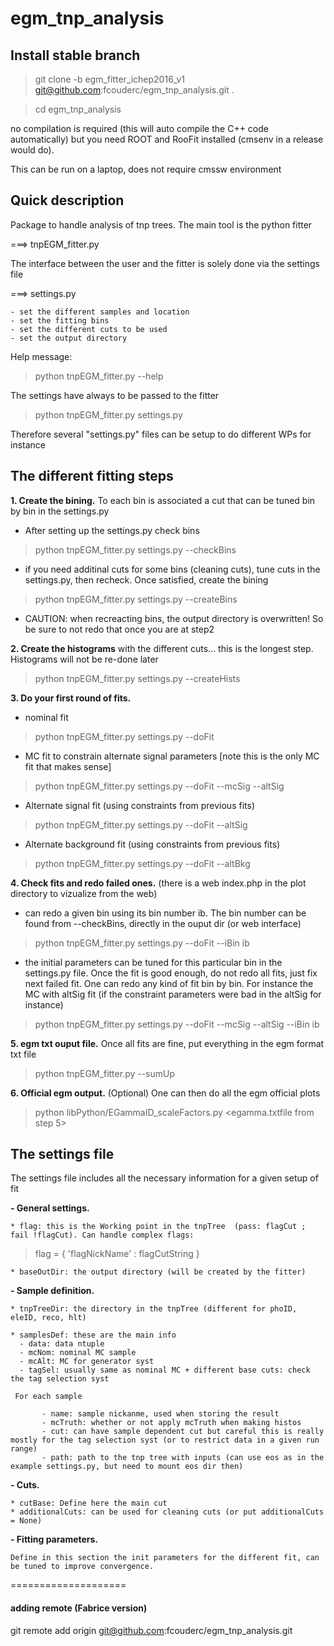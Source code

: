 # egm_tnp_analysis


## Install stable branch

> git clone -b egm_fitter_ichep2016_v1 git@github.com:fcouderc/egm_tnp_analysis.git .

> cd egm_tnp_analysis

no compilation is required (this will auto compile the C++ code automatically) but you need ROOT and RooFit installed (cmsenv in a release would do).

This can be run on a laptop, does not require cmssw environment

## Quick description

Package to handle analysis of tnp trees. The main tool is the python fitter

   ===> tnpEGM_fitter.py

The interface between the user and the fitter is solely done via the settings file

   ===> settings.py

   	- set the different samples and location
	- set the fitting bins
	- set the different cuts to be used
	- set the output directory

Help message:
>    python tnpEGM_fitter.py --help 

The settings have always to be passed to the fitter
>    python tnpEGM_fitter.py settings.py

Therefore several "settings.py" files  can be setup to do different WPs for instance


## The different fitting steps

**1. Create the bining.** To each bin is associated a cut that can be tuned bin by bin in the settings.py
   * After setting up the settings.py check bins 

>   python tnpEGM_fitter.py settings.py  --checkBins
   
   * if  you need additinal cuts for some bins (cleaning cuts), tune cuts in the settings.py, then recheck. 
     Once satisfied, create the bining

>   python tnpEGM_fitter.py settings.py  --createBins

   * CAUTION: when recreacting bins, the output directory is overwritten! So be sure to not redo that once you are at step2

**2. Create the histograms** with the different cuts... this is the longest step. Histograms will not be re-done later
   
>   python tnpEGM_fitter.py settings.py --createHists

**3. Do your first round of fits.**
   * nominal fit
   
>   python tnpEGM_fitter.py settings.py --doFit
   
   * MC fit to constrain alternate signal parameters [note this is the only MC fit that makes sense]
   
>   python tnpEGM_fitter.py settings.py --doFit --mcSig --altSig

   * Alternate signal fit (using constraints from previous fits)
   
>   python tnpEGM_fitter.py settings.py --doFit  --altSig

   * Alternate background fit (using constraints from previous fits)
   
>   python tnpEGM_fitter.py settings.py --doFit  --altBkg

**4. Check fits and redo failed ones.** (there is a web index.php in the plot directory to vizualize from the web)
   * can redo a given bin using its bin number ib. 
     The bin number can be found from --checkBins, directly in the ouput dir (or web interface)

>   python tnpEGM_fitter.py settings.py --doFit --iBin ib
   
   * the initial parameters can be tuned for this particular bin in the settings.py file. 
      Once the fit is good enough, do not redo all fits, just fix next failed fit.
      One can redo any kind of fit bin by bin. For instance the MC with altSig fit (if the constraint parameters were bad in the altSig for instance)

>   python tnpEGM_fitter.py settings.py --doFit --mcSig --altSig --iBin ib

**5. egm txt ouput file.** Once all fits are fine, put everything in the egm format txt file

>   python tnpEGM_fitter.py --sumUp
   
**6. Official egm output.** (Optional) One can then do all the egm official plots

>  python libPython/EGammaID_scaleFactors.py  <egamma.txtfile from step 5>


## The settings file

The settings file includes all the necessary information for a given setup of fit

**- General settings.**

    * flag: this is the Working point in the tnpTree  (pass: flagCut ; fail !flagCut). Can handle complex flags:
> flag = { 'flagNickName' : flagCutString } 

    * baseOutDir: the output directory (will be created by the fitter)

**- Sample definition.**

    * tnpTreeDir: the directory in the tnpTree (different for phoID, eleID, reco, hlt)

    * samplesDef: these are the main info
      - data: data ntuple
      - mcNom: nominal MC sample
      - mcAlt: MC for generator syst
      - tagSel: usually same as nominal MC + different base cuts: check the tag selection syst

     For each sample
     	       
	       - name: sample nickanme, used when storing the result
	       - mcTruth: whether or not apply mcTruth when making histos
	       - cut: can have sample dependent cut but careful this is really mostly for the tag selection syst (or to restrict data in a given run range)
	       - path: path to the tnp tree with inputs (can use eos as in the example settings.py, but need to mount eos dir then)
 

**- Cuts.**

    * cutBase: Define here the main cut
    * additionalCuts: can be used for cleaning cuts (or put additionalCuts = None)

**- Fitting parameters.**
    
    Define in this section the init parameters for the different fit, can be tuned to improve convergence.

====================
   


#### adding remote (Fabrice version)
git remote add origin git@github.com:fcouderc/egm_tnp_analysis.git
